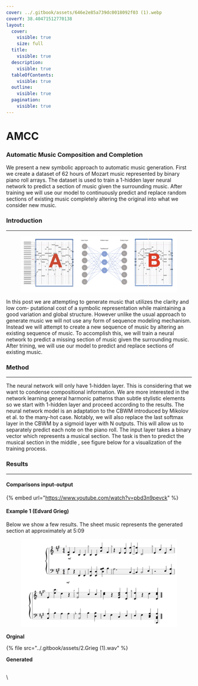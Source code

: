 ```yaml
---
cover: ../.gitbook/assets/646e2e85a739dc0018092f03 (1).webp
coverY: 38.40471512770138
layout:
  cover:
    visible: true
    size: full
  title:
    visible: true
  description:
    visible: true
  tableOfContents:
    visible: true
  outline:
    visible: true
  pagination:
    visible: true
---
```


# AMCC

### Automatic Music Composition and Completion

We present a new symbolic approach to automatic music generation. First we create a dataset of 62 hours of Mozart music represented by binary piano roll arrays. The dataset is used to train a 1-hidden layer neural network to predict a section of music given the surrounding music. After training we will use our model to continuously predict and replace random sections of existing music completely altering the original into what we consider new music.



### Introduction

***

<figure><img src="../.gitbook/assets/amcc (1).png" alt=""><figcaption></figcaption></figure>

In this post we are attempting to generate music that utilizes the clarity and low com- putational cost of a symbolic representation while maintaining a good variation and global structure. However unlike the usual approach to generate music we will not use any form of sequence modeling mechanism. Instead we will attempt to create a new sequence of music by altering an existing sequence of music. To accomplish this, we will train a neural network to predict a missing section of music given the surrounding music. After trining, we will use our model to predict and replace sections of existing music.

### Method

***

The neural network will only have 1-hidden layer. This is considering that we want to condense compositional information. We are more interested in the network learning general harmonic patterns than subtle stylistic elements so we start with 1-hidden layer and proceed according to the results. The neural network model is an adaptation to the CBWM introduced by Mikolov et al. to the many-hot case. Notably, we will also replace the last softmax layer in the CBWM by a sigmoid layer with N outputs. This will allow us to separately predict each note on the piano roll. The input layer takes a binary vector which represents a musical section. The task is then to predict the musical section in the middle , see figure below for a visualization of the training process.

### Results

***

#### Comparisons input-output

{% embed url="https://www.youtube.com/watch?v=pbd3n9pevck" %}

#### Example 1 (Edvard Grieg)

Below we show a few results. The sheet music represents the generated section at approximately at 5:09

<figure><img src="../.gitbook/assets/(1).png" alt=""><figcaption></figcaption></figure>

**Orginal**

{% file src="../.gitbook/assets/2.Grieg (1).wav" %}

**Generated**



\
\
